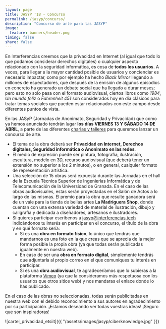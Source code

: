 ```yaml
---
layout: page
title: JASYP '18 - Concurso
permalink: /jasyp/concurso/
description: "Concurso de arte para las JASYP"
image:
  feature: banners/header.png
timing: false
share: false
---
```


En Interferencias creemos que la privacidad en Internet (al igual que todo lo que podamos considerar derechos digitales) o cualquier aspecto relacionado con la seguridad informática, es cosa de **todos los usuarios**. A veces, para llegar a la mayor cantidad posible de usuarios y concienciar es necesario impactar, como por ejemplo ha hecho *Black Mirror* llegando a millones de espectadores, que después de la emisión de algunos episodios en concreto ha generado un debate social que ha llegado a durar meses; pero esto no solo pasa con el formato audiovisual, ciertos libros como *1984*, *Un mundo feliz* o *Fahrenheit 451* son considerados hoy en día clásicos para tratar temas sociales que pueden estar relacionados con este campo desde diferentes puntos de vista.

En las JASyP (Jornadas de Anonimato, Seguridad y Privacidad) que como ya hemos anunciado tendrán lugar **los días VIERNES 13 Y SÁBADO 14 DE ABRIL**, a parte de las diferentes [charlas y talleres](https://interferencias.tech/jasyp/) para queremos lanzar un concurso de arte.

- El tema de la obra deberá ser **Privacidad en Internet, Derechos digitales, Seguridad informática o Anonimato en las redes**.
- El medio de expresión puede ser pintura, fotografía, ilustración, escultura, modelo en 3D, recurso audiovisual (que deberá tener un extensión no superior a los 2 minutos), o en general, cualquier formato de representación artística.
- Una selección de 15 obras será expuesta durante las Jornadas en el hall de la Escuela Técnica Superior de Ingenierías Informática y de Telecomunicación de la Universidad de Granada. En el caso de las obras audiovisuales, estas serán proyectadas en el Salón de Actos a lo largo de las mismas. El premio para la obra que resulte ganadora será de un vale para la tienda de bellas artes **La Madriguera Shop**, donde cuentan con una extensa variedad de material de ilustración, dibujo y caligrafía y dedicada a diseñadores, artesanos e ilustradores.
- Si quieres participar escríbenos a [jasyp@interferencias.tech](mailto:jasyp@interferencias.tech) indicándonos tu interés en participar en el concurso, el título de la obra y en qué formato sería:
  - Si es una **obra en formato físico**, lo único que tendrás que mandarnos es una foto en la que creas que se aprecia de la mejor forma posible la propia obra (ya que todas serán publicadas igualmente en nuestra web).
  - En caso de ser una **obra en formato digital**, simplemente tendrás que adjuntarla al propio correo en el que comuniques tu interés en participar.
  - Si es una **obra audiovisual**, te agradeceríamos que lo subieras a la plataforma [Vimeo](https://vimeo.com/es/) (ya que la consideramos más respetuosa con los usuarios que otros sitios web) y nos mandaras el enlace donde lo has publicado.

En el caso de las obras no seleccionadas, todas serán publicitadas en nuestra web con el debido reconocimiento a sus autores en agradecimiento por su participación. ¡Estamos deseando ver todas vuestras ideas! ¡Seguro que son inspiradoras!

![cartel_privacidad_etsiit]({{ "/assets/images/jasyp/ciberknowledge.jpg" }})
